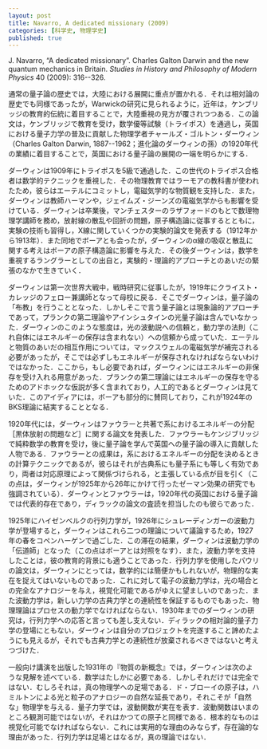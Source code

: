 ```yaml
---
layout: post
title: Navarro, A dedicated missionary (2009)
categories: [科学史, 物理学史]
published: true
---
```


J. Navarro, “A dedicated missionary”. Charles Galton Darwin and the new quantum mechanics in Britain. _Studies in History and Philosophy of Modern Physics_ 40 (2009): 316--326.

通常の量子論の歴史では，大陸における展開に重点が置かれる．それは相対論の歴史でも同様であったが，Warwickの研究に見られるように，近年は，ケンブリッジの教育的伝統に着目することで，大陸重視の見方が覆されつつある．この論文は，ケンブリッジで教育を受け，数学優等試験（トライポス）を通過し，英国における量子力学の普及に貢献した物理学者チャールズ・ゴルトン・ダーウィン（Charles Galton Darwin, 1887--1962；進化論のダーウィンの孫）の1920年代の業績に着目することで，英国における量子論の展開の一端を明らかにする．

ダーウィンは1909年にトライポスを5級で通過した．この世代のトライポス合格者は数学的テクニックを重視した．その物理教育ではラーモアの教科書が使われたため，彼らはエーテルにコミットし，電磁気学的な物質観を支持した．また，ダーウィンは教師ハーマンや，ジェイムズ・ジーンズの電磁気学からも影響を受けている．ダーウィンは卒業後，マンチェスターのラザフォードのもとで数理物理学講師を務め，放射線の散乱や回折の問題，原子構造論に従事するとともに，実験の技術も習得し，X線に関していくつかの実験的論文を発表する（1912年から1913年）．また同地でボーアとも会ったが，ダーウィンのα線の吸収と散乱に関する考えはボーアの原子構造論に影響を与えた．その後ダーウィンは，数学を重視するラングラーとしての出自と，実験的・理論的アプローチとのあいだの緊張のなかで生きていく．

ダーウィンは第一次世界大戦中，戦時研究に従事したが，1919年にクライスト・カレッジのフェロー兼講師となって母校に戻る．そこでダーウィンは，量子論の「布教」を行うこととなった．しかしそこで言う量子論とは現象論的アプローチであって，プランクの第二理論やアインシュタインの光量子論は含んでいなかった．ダーウィンのこのような態度は，光の波動説への信頼と，動力学の法則（これ自体にはエネルギーの保存は含まれない）への信頼から成っていた．エーテルと物質のあいだの相互作用については，マックスウェルの電磁気学が補完される必要があったが，そこでは必ずしもエネルギーが保存されなければならないわけではなかった．ここから，もし必要であれば，ダーウィンにはエネルギーの非保存を受け入れる用意があった．プランクの第二理論にはエネルギーの保存を守るためのアドホックな仮説が多く含まれており，人工的であるとダーウィンは見ていた．このアイディアには，ボーアも部分的に賛同しており，これが1924年のBKS理論に結実することとなる．

1920年代には，ダーウィンはファウラーと共著で系におけるエネルギーの分配［黒体放射の問題など］に関する論文を発表した．ファウラーもケンジブリッジで純粋数学の教育を受け，後に量子論を学んで英国への量子論の導入に貢献した人物である．ファウラーとの成果は，系におけるエネルギーの分配を決めるときの計算テクニックであるが，彼らはそれが古典系にも量子系にも等しく有効であり，両者は対応原理によって関係づけられる，と主張している点が目を引く（この点は，ダーウィンが1925年から26年にかけて行ったゼーマン効果の研究でも強調されている）．ダーウィンとファウラーは，1920年代の英国における量子論では代表的存在であり，ディラックの論文の査読を担当したのも彼らであった．

1925年にハイゼンベルクの行列力学が，1926年にシュレーディンガーの波動力学が登場すると，ダーウィンはこれら二つの理論について議論するため，1927年の春をコペンハーゲンで過ごした．この滞在の結果，ダーウィンは波動力学の「伝道師」となった（この点はボーアとは対照をなす）．また，波動力学を支持したことは，彼の教育的背景にも適うことであった．行列力学を使用したパウリの論文は，ダーウィンにとっては，数学的には簡便かもしれないが，物理的な実在を捉えてはいないものであった．これに対して電子の波動力学は，光の場合との完全なアナロジーを与え，視覚化可能であるがゆえに望ましいのであった．また波動力学は，新しい力学の古典力学との連続性を保証するものでもあった．物理理論はプロセスの動力学でなければならない．1930年までのダーウィンの研究は，行列力学への応答と言っても差し支えない．ディラックの相対論的量子力学の登場にともない，ダーウィンは自分のプロジェクトを完遂すること諦めたようにも見えるが，それでも古典力学との連続性が放棄されるべきではないと考えつづけた．

一般向け講演を出版した1931年の『物質の新概念』では，ダーウィンは次のような見解を述べている．数学はたしかに必要である．しかしそれだけでは完全ではない．むしろそれは，真の物理学への足場である．ド・ブローイの原子は，ハミルトンによる光と粒子のアナロジーの自然な延長であり，それこそが「自然な」物理学を与える．量子力学では，波動関数が実在を表す．波動関数はいまのところ観測可能ではないが，それはかつての原子と同様である．根本的なものは視覚化可能でなければならない．これには実用的な理由のみならず，存在論的な理由があった．行列力学は足場とはなるが，真の理論ではない．

